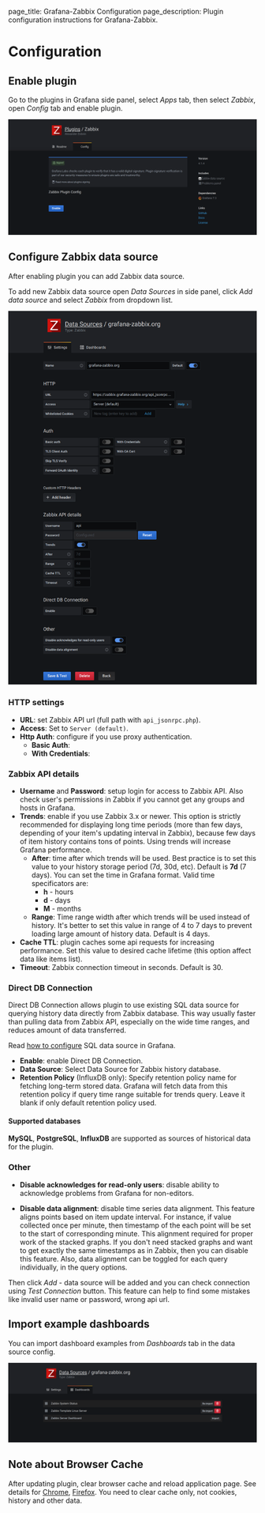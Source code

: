 page_title: Grafana-Zabbix Configuration
page_description: Plugin configuration instructions for Grafana-Zabbix.

# Configuration

## Enable plugin

Go to the plugins in Grafana side panel, select _Apps_ tab, then select _Zabbix_, open _Config_
tab and enable plugin.

![Enable Zabbix App](../img/installation-enable_app.png)

## Configure Zabbix data source

After enabling plugin you can add Zabbix data source.

To add new Zabbix data source open _Data Sources_ in side panel, click _Add data source_ and select _Zabbix_ from dropdown list.

![Configure Zabbix data source](../img/installation-datasource_config.png)

### HTTP settings

- **URL**: set Zabbix API url (full path with `api_jsonrpc.php`).
- **Access**: Set to `Server (default)`.
- **Http Auth**: configure if you use proxy authentication.
  - **Basic Auth**:
  - **With Credentials**:

### Zabbix API details

- **Username** and **Password**: setup login for access to Zabbix API. Also check user's permissions
    in Zabbix if you cannot get any groups and hosts in Grafana.
- **Trends**: enable if you use Zabbix 3.x or newer. This option is
    strictly recommended for displaying long time periods (more than few days, depending of your item's
    updating interval in Zabbix), because few days of item history contains tons of points. Using trends
    will increase Grafana performance.
  - **After**: time after which trends will be used.
        Best practice is to set this value to your history storage period (7d, 30d, etc). Default is **7d** (7 days).
        You can set the time in Grafana format. Valid time specificators are:
    - **h** - hours
    - **d** - days
    - **M** - months
  - **Range**: Time range width after which trends will be used instead of history.
        It's better to set this value in range of 4 to 7 days to prevent loading large amount of history data.
        Default is 4 days.
- **Cache TTL**: plugin caches some api requests for increasing performance. Set this
    value to desired cache lifetime (this option affect data like items list).
- **Timeout**: Zabbix connection timeout in seconds. Default is 30.

### Direct DB Connection

Direct DB Connection allows plugin to use existing SQL data source for querying history data directly from Zabbix
database. This way usually faster than pulling data from Zabbix API, especially on the wide time ranges, and reduces
amount of data transferred.

Read [how to configure](./direct_db_datasource) SQL data source in Grafana.

- **Enable**: enable Direct DB Connection.
- **Data Source**: Select Data Source for Zabbix history database.
- **Retention Policy** (InfluxDB only): Specify retention policy name for fetching long-term stored data. Grafana will fetch data from this retention policy if query time range suitable for trends query. Leave it blank if only default retention policy used.

#### Supported databases

**MySQL**, **PostgreSQL**, **InfluxDB** are supported as sources of historical data for the plugin.

### Other

- **Disable acknowledges for read-only users**: disable ability to acknowledge problems from Grafana for non-editors.

- **Disable data alignment**: disable time series data alignment. This feature aligns points based on item update interval. For instance, if value collected once per minute, then timestamp of the each point will be set to the start of corresponding minute. This alignment required for proper work of the stacked graphs. If you don't need stacked graphs and want to get exactly the same timestamps as in Zabbix, then you can disable this feature. Also, data alignment can be toggled for each query individually, in the query options.

Then click _Add_ - data source will be added and you can check connection using _Test Connection_ button. This feature can help to find some mistakes like invalid user name or password, wrong api url.

## Import example dashboards

You can import dashboard examples from _Dashboards_ tab in the data source config.

![Import dashboards](../img/installation-plugin-dashboards.png)

## Note about Browser Cache

After updating plugin, clear browser cache and reload application page. See details
for [Chrome](https://support.google.com/chrome/answer/95582),
[Firefox](https://support.mozilla.org/en-US/kb/how-clear-firefox-cache). You need to clear cache
only, not cookies, history and other data.
